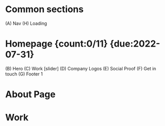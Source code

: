 # Common sections

(A) Nav
(H) Loading

# Homepage {count:0/11} {due:2022-07-31}

(B) Hero
(C) Work [slider]
(D) Company Logos
(E) Social Proof
(F) Get in touch
(G) Footer 1

# About Page

# Work
